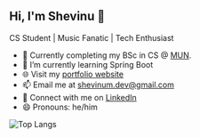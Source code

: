 <!--
**ShevinuM/ShevinuM** is a ✨ _special_ ✨ repository because its `README.md` (this file) appears on your GitHub profile.

Here are some ideas to get you started:

- 🔭 I’m currently working on ...
- 🌱 I’m currently learning ...
- 👯 I’m looking to collaborate on ...
- 🤔 I’m looking for help with ...
- 💬 Ask me about ...
- 📫 How to reach me: ...
- 😄 Pronouns: ...
-->

## Hi, I'm Shevinu 👋

CS Student | Music Fanatic | Tech Enthusiast

- 🏢 Currently completing my BSc in CS @ [MUN](https://www.mun.ca/main/about/).
- 🌱 I’m currently learning Spring Boot
- 🌐 Visit my [portfolio website](HTTP://shevinum.dev)
- 📫 Email me at shevinum.dev@gmail.com
- 💼 Connect with me on [LinkedIn]([https://linkedin.com/in/jane-doe](https://www.linkedin.com/in/shevinu-nawalage-a109371bb)https://www.linkedin.com/in/shevinu-nawalage-a109371bb)
- 😄 Pronouns: he/him

![Top Langs](https://github-readme-stats.vercel.app/api/top-langs/?username=ShevinuM&size_weight=0.5&count_weight=0.5langs_count=10)
